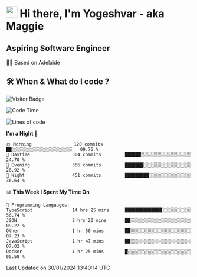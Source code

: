 <h1><img src="https://emojis.slackmojis.com/emojis/images/1531849430/4246/blob-sunglasses.gif?1531849430" width="30"/> Hi there, I'm Yogeshvar - aka Maggie</h1>

## Aspiring Software Engineer
🏂🏻  Based on Adelaide 

## 🛠 When & What do I code ?  

![Visitor Badge](https://visitor-badge.feriirawann.repl.co?username=yogeshvar&repo=yogeshvar&label=Visitors&style=plastic&color=%23457BFF&contentType=svg)

<!--START_SECTION:waka-->
![Code Time](http://img.shields.io/badge/Code%20Time-2%2C647%20hrs%2059%20mins-blue)

![Lines of code](https://img.shields.io/badge/From%20Hello%20World%20I%27ve%20Written-4.1%20million%20lines%20of%20code-blue)

**I'm a Night 🦉** 

```text
🌞 Morning                120 commits         ██░░░░░░░░░░░░░░░░░░░░░░░   09.75 % 
🌆 Daytime                304 commits         ██████░░░░░░░░░░░░░░░░░░░   24.70 % 
🌃 Evening                356 commits         ███████░░░░░░░░░░░░░░░░░░   28.92 % 
🌙 Night                  451 commits         █████████░░░░░░░░░░░░░░░░   36.64 % 
```


📊 **This Week I Spent My Time On** 

```text
💬 Programming Languages: 
TypeScript               14 hrs 25 mins      ██████████████░░░░░░░░░░░   56.74 % 
JSON                     2 hrs 20 mins       ██░░░░░░░░░░░░░░░░░░░░░░░   09.22 % 
Other                    1 hr 50 mins        ██░░░░░░░░░░░░░░░░░░░░░░░   07.23 % 
JavaScript               1 hr 47 mins        ██░░░░░░░░░░░░░░░░░░░░░░░   07.02 % 
Docker                   1 hr 25 mins        █░░░░░░░░░░░░░░░░░░░░░░░░   05.58 % 
```


 Last Updated on 30/01/2024 13:40:14 UTC
<!--END_SECTION:waka-->

